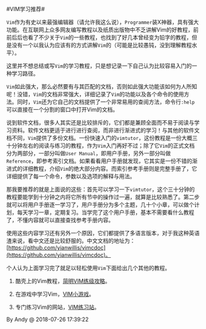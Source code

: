 
#VIM学习推荐#

`Vim`作为有史以来最强编辑器（请允许我这么说），`Programmer`装X神器，具有强大功能。在互联网上众多网友编写教程以及纸质出版物中不乏讲解Vim的好教程，前前后后也看了不少关于`Vim`的一些教程，也找到了好几本曾经变为铅字的教程，但是没有一个以我认为应该有的方式讲解`Vim`的（可能是比较愚钝，没到理解教程水平）。

这里并不想总结或写`Vim`的学习教程，只是想记录一下自己认为比较容易入门的一种学习路径。

`Vim`如此强大，那么必然要有与其匹配的文档，否则如此强大功能该如何为人所知呢！没错，`Vim`的文档非常强大，详细记录了`Vim`的功能以及各个命令的使用方法。同时，`Vim`还为它自己的文档提供了一个非常易用的查阅方法，命令行`:help`可以直接在一个分割的窗口中打开Vim的文档。

说到软件文档，很多人其实还是比较排斥的，它们都是兼顾全面而不易于阅读与学习资料。软件文档更适于进行进行查阅，而非进行渐进式的学习！与其他的软件文档不同，`Vim`提供了多份文档。一份快速入门的`vimtutor`，这份教程是一份大概三十分钟左右的阅读与练习的教程，作为`Vim`入门再好不过；除了它`Vim`的正式文档分为两部分，一部分叫做`User Manual`，即用户手册，另外一部分叫做`Reference`，即参考索引文档。如果看看用户手册就发现，它其实是一份不错的渐进式的详细教程，介绍`Vim`的绝大部分内容。而索引参考手册则是完整手册了，它详细提供了每一个命令，参数以及选项的解释与用法。

那我要推荐的就是上面说的这些：首先可以学习一下`vimtutor`，这个三十分钟的教程要能学到十分钟之内将它所有节中的操作过一遍，就算是比较熟悉了。第二步就可以将用户手册逐一学习了，用户手册分为多个主题，几十个小章，可以做个计划，每天学习一章，定期复习。当学完了这个用户手册，基本不需要看什么教程了，不懂内容就可以直接查找参考手册内容。

使用这些内容学习还有另外一个原因，它们都提供了多语言版本，对于我这种英语渣来说，看中文还是比较舒服的。中文文档的地址为：[https://github.com/yianwillis/vimcdoc](https://github.com/yianwillis/vimcdoc)。

个人认为上面学习完了就足以轻松使用`Vim`下面给出几个其他的教程。

1. 酷壳上的Vim教程，[简明VIM练级攻略](https://coolshell.cn/articles/5426.html)。

2. 在游戏中学习Vim，[VIM小游戏](https://vim-adventures.com/)。

3. 专门练习Vim的网站，[VIM练习站](http://www.vimgenius.com/)。

By Andy @ 2018-07-26 17:39:22

